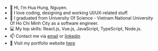 - 👋 Hi, I’m Hua Hung, Nguyen.
- 👀 I love coding, designing and working UI/UX-related stuff.
- 🌱 I graduated from University Of Science - Vietnam National University Of Ho Chi Minh City as a software engineer.
- 💻 My top skills: React.js, Vue.js, JavaScript, TypeScript, Node.js.
- 📫 Contact me via [email](huahung.nguyen01@gmail.com) or [linkedin](https://www.linkedin.com/in/huahung-nguyen/)
- 🔗 Visit my portfolio website [here](https://nhhung.netlify.app/)

<!---
huahungnguyen121/huahungnguyen121 is a ✨ special ✨ repository because its `README.md` (this file) appears on your GitHub profile.
You can click the Preview link to take a look at your changes.
--->
